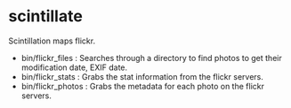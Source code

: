 scintillate
===========

Scintillation maps flickr.


* bin/flickr_files  : Searches through a directory to find photos to get their
                      modification date, EXIF date.
* bin/flickr_stats  : Grabs the stat information from the flickr servers. 
* bin/flickr_photos : Grabs the metadata for each photo on the flickr servers.